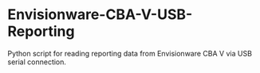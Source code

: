 # Envisionware-CBA-V-USB-Reporting
Python script for reading reporting data from Envisionware CBA V via USB serial connection.
